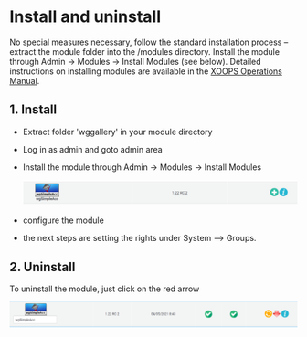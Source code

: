 # Install and uninstall

No special measures necessary, follow the standard installation process – extract the module folder into the /modules directory. Install the module through Admin -&gt; Modules -&gt; Install Modules \(see below\). Detailed instructions on installing modules are available in the [XOOPS Operations Manual](http://goo.gl/adT2i).

## 1. Install

* Extract folder 'wggallery' in your module directory
* Log in as admin and goto admin area
* Install the module through Admin -&gt; Modules -&gt; Install Modules

  ![Module administration and install](../.gitbook/assets/admin_install%20%281%29.png)

* configure the module
* the next steps are setting the rights under System --&gt; Groups.

## 2. Uninstall

To uninstall the module, just click on the red arrow

![The Module Administration and un-install](../.gitbook/assets/admin_uninstall%20%281%29.png)

